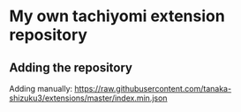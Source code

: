 # My own tachiyomi extension repository
## Adding the repository
Adding manually: https://raw.githubusercontent.com/tanaka-shizuku3/extensions/master/index.min.json
